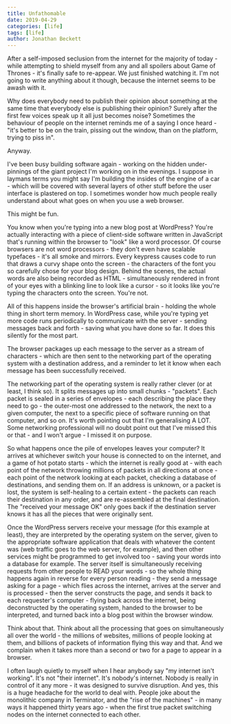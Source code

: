```yaml
---
title: Unfathomable
date: 2019-04-29
categories: [life]
tags: [life]
author: Jonathan Beckett
---
```


After a self-imposed seclusion from the internet for the majority of today - while attempting to shield myself from any and all spoilers about Game of Thrones - it's finally safe to re-appear. We just finished watching it. I'm not going to write anything about it though, because the internet seems to be awash with it.

Why does everybody need to publish their opinion about something at the same time that everybody else is publishing their opinion? Surely after the first few voices speak up it all just becomes noise? Sometimes the behaviour of people on the internet reminds me of a saying I once heard - "it's better to be on the train, pissing out the window, than on the platform, trying to piss in".

Anyway.

I've been busy building software again - working on the hidden under-pinnings of the giant project I'm working on in the evenings. I suppose in laymans terms you might say I'm building the insides of the engine of a car - which will be covered with several layers of other stuff before the user interface is plastered on top. I sometimes wonder how much people really understand about what goes on when you use a web browser.

This might be fun.

You know when you're typing into a new blog post at WordPress? You're actually interacting with a piece of client-side software written in JavaScript that's running within the browser to "look" like a word processor. Of course browsers are not word processors - they don't even have scalable typefaces - it's all smoke and mirrors. Every keypress causes code to run that draws a curvy shape onto the screen - the characters of the font you so carefully chose for your blog design. Behind the scenes, the actual words are also being recorded as HTML - simultaneously rendered in front of your eyes with a blinking line to look like a cursor - so it looks like you're typing the characters onto the screen. You're not.

All of this happens inside the browser's artificial brain - holding the whole thing in short term memory. In WordPress case, while you're typing yet more code runs periodically to communicate with the server - sending messages back and forth - saving what you have done so far. It does this silently for the most part.

The browser packages up each message to the server as a stream of characters - which are then sent to the networking part of the operating system with a destination address, and a reminder to let it know when each message has been successfully received.

The networking part of the operating system is really rather clever (or at least, I think so). It splits messages up into small chunks - "packets". Each packet is sealed in a series of envelopes - each describing the place they need to go - the outer-most one addressed to the network, the next to a given computer, the next to a specific piece of software running on that computer, and so on. It's worth pointing out that I'm generalising A LOT. Some networking professional will no doubt point out that I've missed this or that - and I won't argue - I missed it on purpose.

So what happens once the pile of envelopes leaves your computer? It arrives at whichever switch your house is connected to on the internet, and a game of hot potato starts - which the internet is really good at - with each point of the network throwing millions of packets in all directions at once - each point of the network looking at each packet, checking a database of destinations, and sending them on. If an address is unknown, or a packet is lost, the system is self-healing to a certain extent - the packets can reach their destination in any order, and are re-assembled at the final destination. The "received your message OK" only goes back if the destination server knows it has all the pieces that were originally sent.

Once the WordPress servers receive your message (for this example at least), they are interpreted by the operating system on the server, given to the appropriate software application that deals with whatever the content was (web traffic goes to the web server, for example), and then other services might be programmed to get involved too - saving your words into a database for example. The server itself is simultaneously receiving requests from other people to READ your words - so the whole thing happens again in reverse for every person reading - they send a message asking for a page - which flies across the internet, arrives at the server and is processed - then the server constructs the page, and sends it back to each requester's computer - flying back across the internet, being deconstructed by the operating system, handed to the browser to be interpreted, and turned back into a blog post within the browser window. 

Think about that. Think about all the processing that goes on simultaneously all over the world - the millions of websites, millions of people looking at them, and billions of packets of information flying this way and that. And we complain when it takes more than a second or two for a page to appear in a browser.

I often laugh quietly to myself when I hear anybody say "my internet isn't working". It's not "their internet". It's nobody's internet. Nobody is really in control of it any more - it was designed to survive disruption. And yes, this is a huge headache for the world to deal with. People joke about the monolithic company in Terminator, and the "rise of the machines" - in many ways it happened thirty years ago - when the first true packet switching nodes on the internet connected to each other.